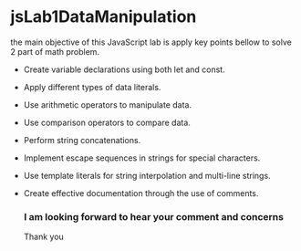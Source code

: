 # jsLab1DataManipulation

the main objective of this JavaScript lab is apply key points bellow to solve 2 part of math problem.

- Create variable declarations using both let and const.
- Apply different types of data literals.
- Use arithmetic operators to manipulate data.
- Use comparison operators to compare data.
- Perform string concatenations.
- Implement escape sequences in strings for special characters.
- Use template literals for string interpolation and multi-line strings.
- Create effective documentation through the use of comments.

  ### I am looking forward to hear your comment and concerns
  Thank you
